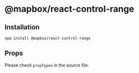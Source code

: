 # @mapbox/react-control-range

## Installation

```
npm install @mapbox/react-control-range
```

## Props

Please check `propTypes` in the source file.
